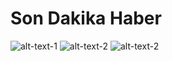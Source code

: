 # Son Dakika Haber

<!-- ![](https://i.ibb.co/mzHkrpK/Whats-App-Image-2021-11-14-at-11-51-25-2.jpg)  |  ![](https://i.ibb.co/VwPxyPz/Whats-App-Image-2021-11-14-at-11-51-25-1.jpg)  |  ![](https://i.ibb.co/mvcz5xk/Whats-App-Image-2021-11-14-at-11-51-25.jpg) -->
![alt-text-1](https://i.ibb.co/mzHkrpK/Whats-App-Image-2021-11-14-at-11-51-25-2.jpg "title-1") ![alt-text-2](https://i.ibb.co/VwPxyPz/Whats-App-Image-2021-11-14-at-11-51-25-1.jpg "title-2") ![alt-text-2](https://i.ibb.co/mvcz5xk/Whats-App-Image-2021-11-14-at-11-51-25.jpg "title-2")

